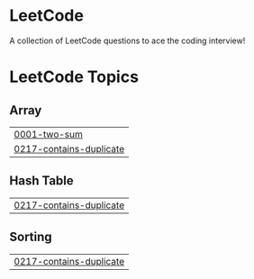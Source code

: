 # LeetCode
A collection of LeetCode questions to ace the coding interview!

<!---LeetCode Topics Start-->
# LeetCode Topics
## Array
|  |
| ------- |
| [0001-two-sum](https://github.com/Manaspatil30/LeetCode/tree/master/0001-two-sum) |
| [0217-contains-duplicate](https://github.com/Manaspatil30/LeetCode/tree/master/0217-contains-duplicate) |
## Hash Table
|  |
| ------- |
| [0217-contains-duplicate](https://github.com/Manaspatil30/LeetCode/tree/master/0217-contains-duplicate) |
## Sorting
|  |
| ------- |
| [0217-contains-duplicate](https://github.com/Manaspatil30/LeetCode/tree/master/0217-contains-duplicate) |
<!---LeetCode Topics End-->

